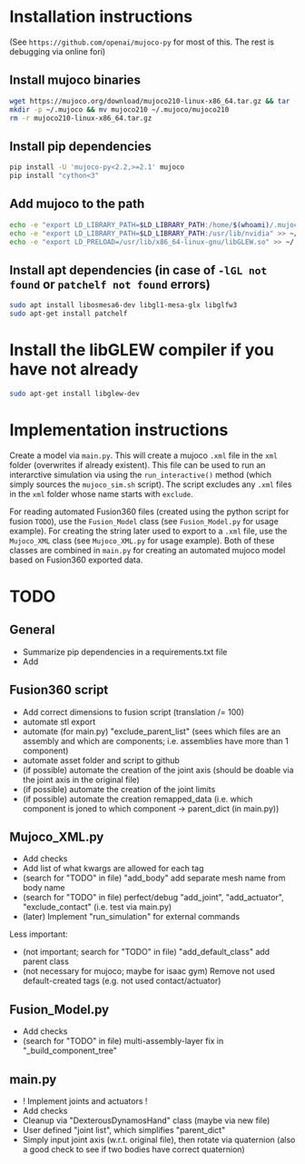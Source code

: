 # Installation instructions
(See `https://github.com/openai/mujoco-py` for most of this. The rest is debugging via online fori)

## Install mujoco binaries
```bash
wget https://mujoco.org/download/mujoco210-linux-x86_64.tar.gz && tar -xvzf mujoco210-linux-x86_64.tar.gz
mkdir -p ~/.mujoco && mv mujoco210 ~/.mujoco/mujoco210
rm -r mujoco210-linux-x86_64.tar.gz
```

## Install pip dependencies
```bash
pip install -U 'mujoco-py<2.2,>=2.1' mujoco
pip install "cython<3"
```

## Add mujoco to the path
```bash
echo -e "export LD_LIBRARY_PATH=$LD_LIBRARY_PATH:/home/$(whoami)/.mujoco/mujoco210/bin" >> ~/.bashrc
echo -e "export LD_LIBRARY_PATH=$LD_LIBRARY_PATH:/usr/lib/nvidia" >> ~/.bashrc
echo -e "export LD_PRELOAD=/usr/lib/x86_64-linux-gnu/libGLEW.so" >> ~/.bashrc
```

## Install apt dependencies (in case of `-lGL not found` or `patchelf not found` errors)
```bash
sudo apt install libosmesa6-dev libgl1-mesa-glx libglfw3
sudo apt-get install patchelf
```

# Install the libGLEW compiler if you have not already
```bash
sudo apt-get install libglew-dev
```
# Implementation instructions
Create a model via `main.py`. This will create a mujoco `.xml` file in the `xml` folder (overwrites if already existent). This file can be used to run an interarctive simulation via using the `run_interactive()` method (which simply sources the `mujoco_sim.sh` script). The script excludes any `.xml` files in the `xml` folder whose name starts with `exclude`.

For reading automated Fusion360 files (created using the python script for fusion `TODO`), use the `Fusion_Model` class (see `Fusion_Model.py` for usage example). For creating the string later used to export to a `.xml` file, use the `Mujoco_XML` class (see `Mujoco_XML.py` for usage example). Both of these classes are combined in `main.py` for creating an automated mujoco model based on Fusion360 exported data.

# TODO
## General
- Summarize pip dependencies in a requirements.txt file
- Add 

## Fusion360 script
- Add correct dimensions to fusion script (translation /= 100)
- automate stl export
- automate (for main.py) "exclude_parent_list" (sees which files are an assembly and which are components; i.e. assemblies have more than 1 component)
- automate asset folder and script to github
- (if possible) automate the creation of the joint axis (should be doable via the joint axis in the original file)
- (if possible) automate the creation of the joint limits
- (if possible) automate the creation remapped_data (i.e. which component is joned to which component -> parent_dict (in main.py))

## Mujoco_XML.py
- Add checks
- Add list of what kwargs are allowed for each tag
- (search for "TODO" in file) "add_body" add separate mesh name from body name
- (search for "TODO" in file) perfect/debug "add_joint", "add_actuator", "exclude_contact" (i.e. test via main.py)
- (later) Implement "run_simulation" for external commands

Less important:
- (not important; search for "TODO" in file) "add_default_class" add parent class
- (not necessary for mujoco; maybe for isaac gym) Remove not used default-created tags (e.g. not used contact/actuator)

## Fusion_Model.py
- Add checks
- (search for "TODO" in file) multi-assembly-layer fix in "_build_component_tree"

## main.py
- ! Implement joints and actuators !
- Add checks
- Cleanup via "DexterousDynamosHand" class (maybe via new file)
- User defined "joint list", which simplifies "parent_dict"
- Simply input joint axis (w.r.t. original file), then rotate via quaternion (also a good check to see if two bodies have correct quaternion)
